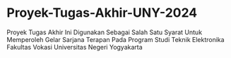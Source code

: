 # Proyek-Tugas-Akhir-UNY-2024
Proyek Tugas Akhir Ini Digunakan Sebagai Salah Satu Syarat Untuk Memperoleh Gelar Sarjana Terapan Pada Program Studi Teknik Elektronika Fakultas Vokasi Universitas Negeri Yogyakarta
